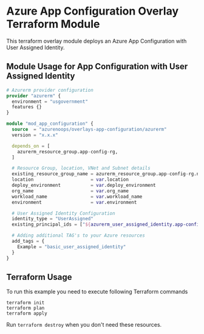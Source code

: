 # Azure App Configuration Overlay Terraform Module

This terraform overlay module deploys an Azure App Configuration with User Assigned Identity.

## Module Usage for App Configuration with User Assigned Identity

```terraform
# Azurerm provider configuration
provider "azurerm" {
  environment = "usgovernment"
  features {}
}

module "mod_app_configuration" {
  source  = "azurenoops/overlays-app-configuration/azurerm"
  version = "x.x.x"

  depends_on = [
    azurerm_resource_group.app-config-rg,
  ]

  # Resource Group, location, VNet and Subnet details
  existing_resource_group_name = azurerm_resource_group.app-config-rg.name
  location                     = var.location
  deploy_environment           = var.deploy_environment
  org_name                     = var.org_name
  workload_name                = var.workload_name
  environment                  = var.environment

  # User Assigned Identity Configuration
  identity_type = "UserAssigned"
  existing_principal_ids = ["${azurerm_user_assigned_identity.app-config-id.principal_id}"]

  # Adding additional TAG's to your Azure resources
  add_tags = {
    Example = "basic_user_assigned_identity"
  }
}
```

## Terraform Usage

To run this example you need to execute following Terraform commands

```hcl
terraform init
terraform plan
terraform apply
```

Run `terraform destroy` when you don't need these resources.
